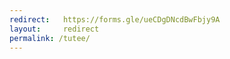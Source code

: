 ```yaml
---
redirect:   https://forms.gle/ueCDgDNcdBwFbjy9A
layout:     redirect
permalink: /tutee/
---
```

<!--AUGUST TUTOR FORM-->
